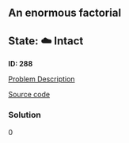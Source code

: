 ## An enormous factorial

## State: :cloud: **Intact**

**ID: 288**

[Problem Description](https://projecteuler.net/problem=288)

[Source code](main.cpp)

### Solution
0